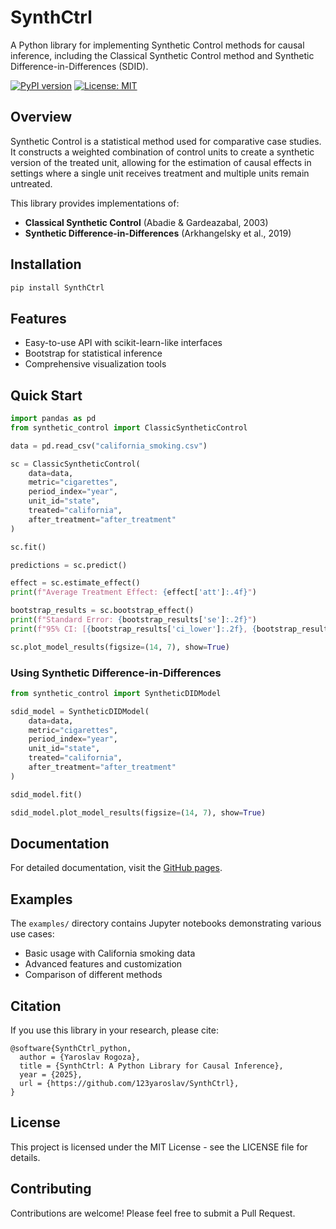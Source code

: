 # SynthCtrl

A Python library for implementing Synthetic Control methods for causal inference, including the Classical Synthetic Control method and Synthetic Difference-in-Differences (SDID).

[![PyPI version](https://badge.fury.io/py/SynthCtrl.svg)](https://badge.fury.io/py/SynthCtrl)
[![License: MIT](https://img.shields.io/badge/License-MIT-yellow.svg)](https://opensource.org/licenses/MIT)

## Overview

Synthetic Control is a statistical method used for comparative case studies. It constructs a weighted combination of control units to create a synthetic version of the treated unit, allowing for the estimation of causal effects in settings where a single unit receives treatment and multiple units remain untreated.

This library provides implementations of:

- **Classical Synthetic Control** (Abadie & Gardeazabal, 2003)
- **Synthetic Difference-in-Differences** (Arkhangelsky et al., 2019)

## Installation

```bash
pip install SynthCtrl
```

## Features

- Easy-to-use API with scikit-learn-like interfaces
- Bootstrap for statistical inference
- Comprehensive visualization tools

## Quick Start

```python
import pandas as pd
from synthetic_control import ClassicSyntheticControl

data = pd.read_csv("california_smoking.csv")

sc = ClassicSyntheticControl(
    data=data,
    metric="cigarettes",
    period_index="year",
    unit_id="state",
    treated="california",
    after_treatment="after_treatment"
)

sc.fit()

predictions = sc.predict()

effect = sc.estimate_effect()
print(f"Average Treatment Effect: {effect['att']:.4f}")

bootstrap_results = sc.bootstrap_effect()
print(f"Standard Error: {bootstrap_results['se']:.2f}")
print(f"95% CI: [{bootstrap_results['ci_lower']:.2f}, {bootstrap_results['ci_upper']:.2f}]")

sc.plot_model_results(figsize=(14, 7), show=True)
```

### Using Synthetic Difference-in-Differences

```python
from synthetic_control import SyntheticDIDModel

sdid_model = SyntheticDIDModel(
    data=data,
    metric="cigarettes",
    period_index="year", 
    unit_id="state",
    treated="california",
    after_treatment="after_treatment"
)

sdid_model.fit()

sdid_model.plot_model_results(figsize=(14, 7), show=True)
```

## Documentation

For detailed documentation, visit the [GitHub pages](https://github.com/123yaroslav/SynthCtrl).

## Examples

The `examples/` directory contains Jupyter notebooks demonstrating various use cases:

- Basic usage with California smoking data
- Advanced features and customization
- Comparison of different methods

## Citation

If you use this library in your research, please cite:

```
@software{SynthCtrl_python,
  author = {Yaroslav Rogoza},
  title = {SynthCtrl: A Python Library for Causal Inference},
  year = {2025},
  url = {https://github.com/123yaroslav/SynthCtrl},
}
```

## License

This project is licensed under the MIT License - see the LICENSE file for details.

## Contributing

Contributions are welcome! Please feel free to submit a Pull Request. 